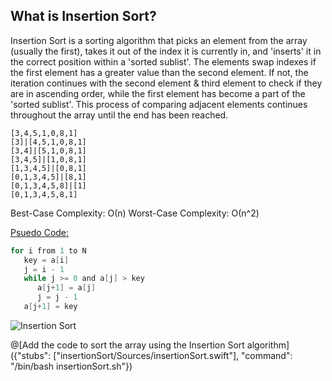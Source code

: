 ## What is Insertion Sort?

Insertion Sort is a sorting algorithm that picks an element from the array (usually the first), takes it out of the index it is currently in, and 'inserts' it in the correct position within a 'sorted sublist'. The elements swap indexes if the first element has a greater value than the second element. If not, the iteration continues with the second element & third element to check if they are in ascending order, while the first element has become a part of the 'sorted sublist'.
This process of comparing adjacent elements continues throughout the array until the end has been reached.

```
[3,4,5,1,0,8,1]
[3]|[4,5,1,0,8,1]
[3,4]|[5,1,0,8,1]
[3,4,5]|[1,0,8,1]
[1,3,4,5]|[0,8,1]
[0,1,3,4,5]|[8,1]
[0,1,3,4,5,8]|[1]
[0,1,3,4,5,8,1]
```
Best-Case Complexity: О(n) 
Worst-Case Complexity: О(n^2) 

[Psuedo Code:](http://www.algorithmist.com/index.php/Insertion_sort)

```swift
for i from 1 to N
   key = a[i]
   j = i - 1
   while j >= 0 and a[j] > key
      a[j+1] = a[j]
      j = j - 1
   a[j+1] = key
```

![Insertion Sort](https://upload.wikimedia.org/wikipedia/commons/b/b1/Insertion-sort.svg)


@[Add the code to sort the array using the Insertion Sort algorithm]({"stubs": ["insertionSort/Sources/insertionSort.swift"], "command": "/bin/bash insertionSort.sh"})
